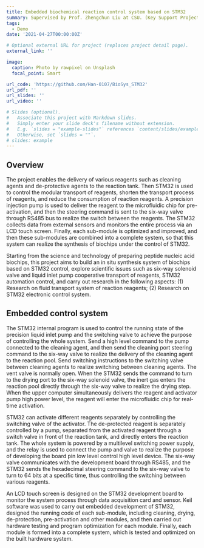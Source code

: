 ```yaml
---
title: Embedded biochemical reaction control system based on STM32
summary: Supervised by Prof. Zhengchun Liu at CSU. (Key Support Project of Hunan Province College Innovation and Entrepreneurship)
tags:
  - Demo
date: '2021-04-27T00:00:00Z'

# Optional external URL for project (replaces project detail page).
external_link: ''

image:
  caption: Photo by rawpixel on Unsplash
  focal_point: Smart

url_code: 'https://github.com/Han-0107/BioSys_STM32'
url_pdf: ''
url_slides: ''
url_video: ''

# Slides (optional).
#   Associate this project with Markdown slides.
#   Simply enter your slide deck's filename without extension.
#   E.g. `slides = "example-slides"` references `content/slides/example-slides.md`.
#   Otherwise, set `slides = ""`.
# slides: example
---
```


## Overview

The project enables the delivery of various reagents such as cleaning agents and de-protective agents to the reaction tank. Then STM32 is used to control the modular transport of reagents, shorten the transport process of reagents, and reduce the consumption of reaction reagents. A precision injection pump is used to deliver the reagent to the microfluidic chip for pre-activation, and then the steering command is sent to the six-way valve through RS485 bus to realize the switch between the reagents. The STM32 collects data from external sensors and monitors the entire process via an LCD touch screen. Finally, each sub-module is optimized and improved, and then these sub-modules are combined into a complete system, so that this system can realize the synthesis of biochips under the control of STM32.

Starting from the science and technology of preparing peptide nucleic acid biochips, this project aims to build an in situ synthesis system of biochips based on STM32 control, explore scientific issues such as six-way solenoid valve and liquid inlet pump cooperative transport of reagents, STM32 automation control, and carry out research in the following aspects: (1) Research on fluid transport system of reaction reagents; (2) Research on STM32 electronic control system.

## Embedded control system

The STM32 internal program is used to control the running state of the precision liquid inlet pump and the switching valve to achieve the purpose of controlling the whole system. Send a high level command to the pump connected to the cleaning agent, and then send the cleaning port steering command to the six-way valve to realize the delivery of the cleaning agent to the reaction pool. Send switching instructions to the switching valve between cleaning agents to realize switching between cleaning agents. The vent valve is normally open. When the STM32 sends the command to turn to the drying port to the six-way solenoid valve, the inert gas enters the reaction pool directly through the six-way valve to realize the drying step. When the upper computer simultaneously delivers the reagent and activator pump high power level, the reagent will enter the microfluidic chip for real-time activation. 

STM32 can activate different reagents separately by controlling the switching valve of the activator. The de-protected reagent is separately controlled by a pump, separated from the activated reagent through a switch valve in front of the reaction tank, and directly enters the reaction tank. The whole system is powered by a multilevel switching power supply, and the relay is used to connect the pump and valve to realize the purpose of developing the board pin low level control high level device. The six-way valve communicates with the development board through RS485, and the STM32 sends the hexadecimal steering command to the six-way valve to turn to 64 bits at a specific time, thus controlling the switching between various reagents.

An LCD touch screen is designed on the STM32 development board to monitor the system process through data acquisition card and sensor. Keil software was used to carry out embedded development of STM32, designed the running code of each sub-module, including cleaning, drying, de-protection, pre-activation and other modules, and then carried out hardware testing and program optimization for each module. Finally, each module is formed into a complete system, which is tested and optimized on the built hardware system.
